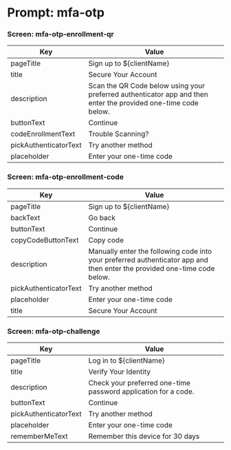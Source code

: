 # Prompt: mfa-otp

### Screen: mfa-otp-enrollment-qr
|Key|Value|
|----------|----------|
|pageTitle|Sign up to ${clientName}|
|title|Secure Your Account|
|description|Scan the QR Code below using your preferred authenticator app and then enter the provided one-time code below.|
|buttonText|Continue|
|codeEnrollmentText|Trouble Scanning?|
|pickAuthenticatorText|Try another method|
|placeholder|Enter your one-time code|




### Screen: mfa-otp-enrollment-code
|Key|Value|
|----------|----------|
|pageTitle|Sign up to ${clientName}|
|backText|Go back|
|buttonText|Continue|
|copyCodeButtonText|Copy code|
|description|Manually enter the following code into your preferred authenticator app and then enter the provided one-time code below.|
|pickAuthenticatorText|Try another method|
|placeholder|Enter your one-time code|
|title|Secure Your Account|




### Screen: mfa-otp-challenge
|Key|Value|
|----------|----------|
|pageTitle|Log in to ${clientName}|
|title|Verify Your Identity|
|description|Check your preferred one-time password application for a code.|
|buttonText|Continue|
|pickAuthenticatorText|Try another method|
|placeholder|Enter your one-time code|
|rememberMeText|Remember this device for 30 days|

